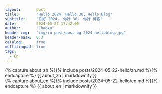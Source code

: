 ```yaml
---
layout:       post
title:        "Hello 2024, Hello 30, Hello Blog"
subtitle:     "你好 2024， 你好 30， 你好 博客"
date:         2024-05-22 17:42:00
author:       "Chaoxu"
header-img:   "img/in-post/post-bg-2024-helloblog.jpg"
header-mask:  0.3
catalog:      true
multilingual: true
tags:
  - En
---
```



<!-- Chinese Version -->

<div class="zh post-container">
    {% capture about_zh %}{% include posts/2024-05-22-hello/zh.md %}{% endcapture %}
    {{ about_zh | markdownify }}
</div>

<!-- English Version -->

<div class="en post-container">
    {% capture about_en %}{% include posts/2024-05-22-hello/en.md %}{% endcapture %}
    {{ about_en | markdownify }}
</div>
